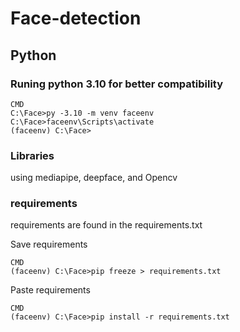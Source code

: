 # Face-detection

## Python

### Runing python 3.10 for better compatibility
``` 
CMD
C:\Face>py -3.10 -m venv faceenv
C:\Face>faceenv\Scripts\activate
(faceenv) C:\Face>
```
### Libraries

using mediapipe, deepface, and Opencv 

### requirements 

requirements are found in the requirements.txt

Save requirements
```
CMD
(faceenv) C:\Face>pip freeze > requirements.txt
```

Paste requirements
```
CMD
(faceenv) C:\Face>pip install -r requirements.txt
```